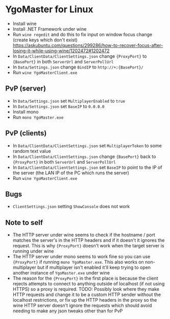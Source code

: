 # YgoMaster for Linux

- Install wine
- Install .NET Framework under wine
- Run `wine regedit` and do this to fix input on window focus change (create keys which don't exist) https://askubuntu.com/questions/299286/how-to-recover-focus-after-losing-it-while-using-wine/1202472#1202472
- In `Data/ClientData/ClientSettings.json` change `{ProxyPort}` to `{BasePort}` in both `ServerUrl` and `ServerPollUrl`
- In `Data/Settings.json` change `BindIP` to `http://+:{BasePort}/`
- Run `wine YgoMasterClient.exe`

## PvP (server)

- In `Data/Settings.json` set `MultiplayerEnabled` to `true`
- In `Data/Settings.json` set `BaseIP` to `0.0.0.0`
- Install mono
- Run `mono YgoMaster.exe`

## PvP (clients)

- In `Data/ClientData/ClientSettings.json` set `MultiplayerToken` to some random text value
- In `Data/ClientData/ClientSettings.json` change `{BasePort}` back to `{ProxyPort}` in both `ServerUrl` and `ServerPollUrl`
- In `Data/ClientData/ClientSettings.json` set `BaseIP` to point to the IP of the server (the LAN IP of the PC which runs the server)
- Run `wine YgoMasterClient.exe`

## Bugs

- `ClientSettings.json` setting `ShowConsole` does not work

## Note to self

- The HTTP server under wine seems to check if the hostname / port matches the server's in the HTTP headers and if it doesn't it ignores the request. This is why `{ProxyPort}` doesn't work when the target server is running under wine
- The HTTP server under mono seems to work fine so you can use `{ProxyPort}` if running `mono YgoMaster.exe`. This also works on non-multiplayer but if multiplayer isn't enabled it'll keep trying to open another instance of `YgoMaster.exe` under wine
- The reason for the `{ProxyPort}` in the first place is because the client rejects attempts to connect to anything outside of localhost (if not using HTTPS) so a proxy is required. TODO: Possibly look where they make HTTP requests and change it to be a custom HTTP sender without the localhost restrictions, or fix up the HTTP headers in the proxy so the wine HTTP server doesn't ignore the requests which should avoid needing to make any json tweaks other than for PvP